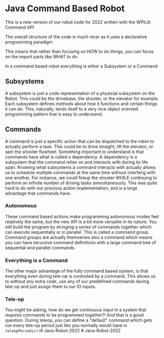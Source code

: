# Java Command Based Robot

This is a new version of our robot code for 2022 written with the WPILib Command API

The overall structure of the code is much nicer as it uses a declarative programming paradigm

This means that rather than focusing on HOW to do things, you can focus on the import parts like WHAT to do

In a command based robot everything is either a Subsystem or a Command

## Subsystems

A subsystem is just a code representation of a physicial subsystem on the Robot. This could be the drivebase, the shooter, or the elevator for example. Each subsystem defines methods about how it functions and certain things it can do. This, naturally, lends itself to a very nice object oriented programming pattern that is easy to understand.

## Commands

A command is just a specific action that can be dispatched to the robot to actually perform a task. This could be to drive straight, lift the elevator, or spin the shooter flywheel. Something important to understand is that commands have what is called a dependency. A dependency is a subsystem that the command relies on and interacts with during its life span. Knowing what subsystems a command interacts with actually allows us to schedule multiple commands at the same time without interferig with one another. For instance, we could fireup the shooter WHILE continuing to perform an infinite number of driving tasks simoultaneously. This was quite hard to do with our previous action implementation, and is a large advantage that commands have.

### Autonomous

These command based actions make programming autonomous modes feel relatively the same, but the new API is a bit more versatile in its nature. You still build the program by stringing a series of commands together which can execute sequentially or in parallel. This is called a command group. Command groups are actually themselves also a command which means you can have recursive command definitions with a large command tree of sequential and parallel commands.

### Everything is a Command

The other major advantage of the fully command based system, is that everything even during tele-op is controlled by a command. This allows us to without any extra code, use any of our predefined commands during tele-op and just assign them to our IO inputs.

### Tele-op

You might be asking, how do we get continuous input in a system that requires commands to be programmed together?! And that is a good question. During teleop, you can define a "default" command which gets run every tele-op period just like you normally would have in `teleopPeriodic()`#   J a v a - R o b o t - 2 0 2 2  
 #   J a v a - R o b o t - 2 0 2 2  
 